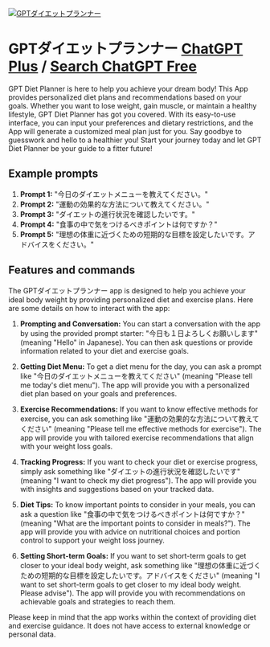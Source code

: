 
[![GPTダイエットプランナー](https://files.oaiusercontent.com/file-68yek8uF1PfTILEVZr4TCg99?se=2123-10-18T13%3A24%3A10Z&sp=r&sv=2021-08-06&sr=b&rscc=max-age%3D31536000%2C%20immutable&rscd=attachment%3B%20filename%3D6e0e4c65-b765-43a1-9666-2f3694f3df4a.png&sig=eNEk67HNqnbYG1kwL6McqvrNDyUtQSpNVwIzF5Lt08g%3D)](https://chat.openai.com/g/g-CCSYP4wdJ-gptdaietutopuranna)

# GPTダイエットプランナー [ChatGPT Plus](https://chat.openai.com/g/g-CCSYP4wdJ-gptdaietutopuranna) / [Search ChatGPT Free](https://gptcall.net/index.html#/?search=GPT%E3%83%80%E3%82%A4%E3%82%A8%E3%83%83%E3%83%88%E3%83%97%E3%83%A9%E3%83%B3%E3%83%8A%E3%83%BC)

GPT Diet Planner is here to help you achieve your dream body! This App provides personalized diet plans and recommendations based on your goals. Whether you want to lose weight, gain muscle, or maintain a healthy lifestyle, GPT Diet Planner has got you covered. With its easy-to-use interface, you can input your preferences and dietary restrictions, and the App will generate a customized meal plan just for you. Say goodbye to guesswork and hello to a healthier you! Start your journey today and let GPT Diet Planner be your guide to a fitter future!

## Example prompts

1. **Prompt 1:** "今日のダイエットメニューを教えてください。"
2. **Prompt 2:** "運動の効果的な方法について教えてください。"
3. **Prompt 3:** "ダイエットの進行状況を確認したいです。"
4. **Prompt 4:** "食事の中で気をつけるべきポイントは何ですか？"
5. **Prompt 5:** "理想の体重に近づくための短期的な目標を設定したいです。アドバイスをください。"

## Features and commands

The GPTダイエットプランナー app is designed to help you achieve your ideal body weight by providing personalized diet and exercise plans. Here are some details on how to interact with the app:

1. **Prompting and Conversation:** You can start a conversation with the app by using the provided prompt starter: "今日も１日よろしくお願いします" (meaning "Hello" in Japanese). You can then ask questions or provide information related to your diet and exercise goals.

2. **Getting Diet Menu:** To get a diet menu for the day, you can ask a prompt like "今日のダイエットメニューを教えてください" (meaning "Please tell me today's diet menu"). The app will provide you with a personalized diet plan based on your goals and preferences.

3. **Exercise Recommendations:** If you want to know effective methods for exercise, you can ask something like "運動の効果的な方法について教えてください" (meaning "Please tell me effective methods for exercise"). The app will provide you with tailored exercise recommendations that align with your weight loss goals.

4. **Tracking Progress:** If you want to check your diet or exercise progress, simply ask something like "ダイエットの進行状況を確認したいです" (meaning "I want to check my diet progress"). The app will provide you with insights and suggestions based on your tracked data.

5. **Diet Tips:** To know important points to consider in your meals, you can ask a question like "食事の中で気をつけるべきポイントは何ですか？" (meaning "What are the important points to consider in meals?"). The app will provide you with advice on nutritional choices and portion control to support your weight loss journey.

6. **Setting Short-term Goals:** If you want to set short-term goals to get closer to your ideal body weight, ask something like "理想の体重に近づくための短期的な目標を設定したいです。アドバイスをください" (meaning "I want to set short-term goals to get closer to my ideal body weight. Please advise"). The app will provide you with recommendations on achievable goals and strategies to reach them.

Please keep in mind that the app works within the context of providing diet and exercise guidance. It does not have access to external knowledge or personal data.


